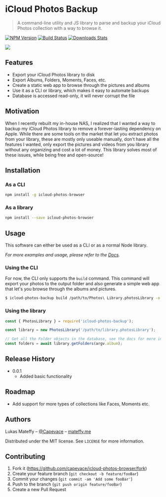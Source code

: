 # iCloud Photos Backup

> A command-line utility and JS library to parse and backup your iCloud Photos collection with a way to browse it.

[![NPM Version][npm-image]][npm-url]
[![Build Status][travis-image]][travis-url]
[![Downloads Stats][npm-downloads]][npm-url]

![](header.png)

## Features

-   Export your iCloud Photos library to disk
-   Export Albums, Folders, Moments, Faces, etc.
-   Create a static web app to browse through the pictures and albums
-   Use it as a CLI or library, which makes it easy to automate backups
-	Database is accessed read-only, it will never corrupt the file

## Motivation

When I recently rebuilt my in-house NAS, I realized that I wanted a way to backup my iCloud Photos library to remove a forever-lasting dependency on Apple. While there are some tools on the market that let you extract photos from your library, these are mostly only useable manually, don't have all the features I wanted, only export the pictures and videos from you library without any organizing and cost a lot of money. This library solves most of these issues, while being free and open-source!

## Installation

### As a CLI

```sh
npm install -g icloud-photos-browser
```

### As a library

```sh
npm install --save icloud-photos-browser
```

## Usage

This software can either be used as a CLI or as a normal Node library.

_For more examples and usage, please refer to the [Docs][docs]._

### Using the CLI
For now, the CLI only supports the `build` command. This command will export your photos to the output folder and also generate a simple web app that let's you browse through the albums and pictures.
```sh
$ icloud-photos-backup build /path/to/Photos\ Library.photosLibrary -o /path/to/output
```

### Using the library
```js
const { PhotosLibrary } = require('icloud-photos-backup');

const library = new PhotosLibrary('/path/to/library.photosLibrary');

// Get all the Folder objects in the database, see the docs for more information on how to use them
const folders = await library.getFolders(argv.album);
```

## Release History

-   0.0.1
    -   Added basic functionality

## Roadmap

-	Add support for more types of collections like Faces, Moments etc.

## Authors

Lukas Mateffy – [@Capevace](https://twitter.com/capevace) – [mateffy.me](https://mateffy.me)

Distributed under the MIT license. See `LICENSE` for more information.

## Contributing

1. Fork it (<https://github.com/capevace/icloud-photos-browser/fork>)
2. Create your feature branch (`git checkout -b feature/fooBar`)
3. Commit your changes (`git commit -am 'Add some fooBar'`)
4. Push to the branch (`git push origin feature/fooBar`)
5. Create a new Pull Request



[npm-image]: https://img.shields.io/npm/v/icloud-photos-browser.svg?style=flat-square
[npm-url]: https://npmjs.org/package/icloud-photos-browser
[npm-downloads]: https://img.shields.io/npm/dm/icloud-photos-browser.svg?style=flat-square
[travis-image]: https://img.shields.io/travis/dbader/node-datadog-metrics/master.svg?style=flat-square
[travis-url]: https://travis-ci.org/dbader/node-datadog-metrics
[docs]: https://capevace.github.io/icloud-photos-backup
